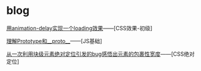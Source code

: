 # blog
[用animation-delay实现一个loading效果](https://github.com/hitobear/blog/issues/14)——[CSS效果-初级]

[理解Prototype和__proto__](https://github.com/hitobear/blog/issues/8)——[JS基础]

[从一次利用块级元素绝对定位引发的bug感悟出元素的包裹性宽度](https://github.com/hitobear/blog/issues/16)——[CSS绝对定位]

